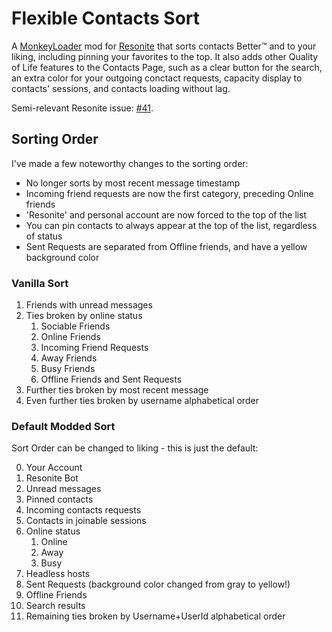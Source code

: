 Flexible Contacts Sort
======================

A [MonkeyLoader](https://github.com/MonkeyModdingTroop/MonkeyLoader) mod for [Resonite](https://resonite.com/) that sorts contacts Better™ and to your liking, including pinning your favorites to the top.
It also adds other Quality of Life features to the Contacts Page, such as a clear button for the search, an extra color for your outgoing conctact requests, capacity display to contacts' sessions, and contacts loading without lag.

Semi-relevant Resonite issue: [#41](https://github.com/Yellow-Dog-Man/Resonite-Issues/issues/41).

## Sorting Order
I've made a few noteworthy changes to the sorting order:
- No longer sorts by most recent message timestamp
- Incoming friend requests are now the first category, preceding Online friends
- 'Resonite' and personal account are now forced to the top of the list
- You can pin contacts to always appear at the top of the list, regardless of status
- Sent Requests are separated from Offline friends, and have a yellow background color

### Vanilla Sort
1. Friends with unread messages
2. Ties broken by online status
   1. Sociable Friends
   2. Online Friends
   3. Incoming Friend Requests
   4. Away Friends
   5. Busy Friends
   6. Offline Friends and Sent Requests
3. Further ties broken by most recent message
4. Even further ties broken by username alphabetical order

### Default Modded Sort
Sort Order can be changed to liking - this is just the default:

0. Your Account
1. Resonite Bot
2. Unread messages
3. Pinned contacts
3. Incoming contacts requests
4. Contacts in joinable sessions
5. Online status
   1. Online
   2. Away
   3. Busy
6. Headless hosts
7. Sent Requests (background color changed from gray to yellow!)
8. Offline Friends
9. Search results
10. Remaining ties broken by Username+UserId alphabetical order
